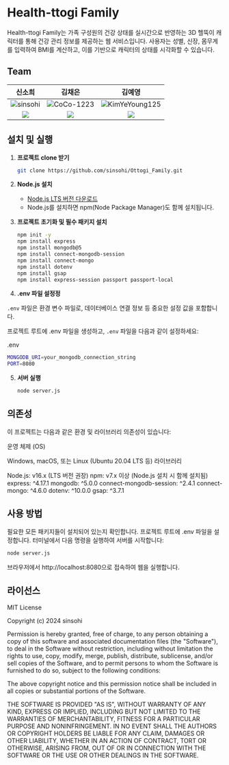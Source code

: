 # Health-ttogi Family

Health-ttogi Family는 가족 구성원의 건강 상태를 실시간으로 반영하는 3D 헬뚝이 캐릭터를 통해 건강 관리 정보를 제공하는 웹 서비스입니다. 
사용자는 성별, 신장, 몸무게를 입력하여 BMI를 계산하고, 이를 기반으로 캐릭터의 상태를 시각화할 수 있습니다.

## Team
| **신소희**                              | **김채은**                               | **김예영**                               |
|:--------------------------------------:|:---------------------------------------:|:---------------------------------------:|
| ![sinsohi](https://github.com/sinsohi.png) | ![CoCo-1223](https://github.com/CoCo-1223.png) | ![KimYeYoung125](https://github.com/KimYeYoung125.png) |
| <a href="mailto:sinsohi4280@gmail.com"><img src="https://img.shields.io/badge/EMAIL-F0F0F0?style=flat-square&logo=Gmail&logoColor=orange&link=mailto:sinsohi4280@gmail.com"/></a> | <a href="mailto:kimco2104@naver.com"><img src="https://img.shields.io/badge/EMAIL-F0F0F0?style=flat-square&logo=Gmail&logoColor=orange&link=mailto:kimco2104@naver.com"/></a> | <a href="mailto:pindoll76@naver.com"><img src="https://img.shields.io/badge/EMAIL-F0F0F0?style=flat-square&logo=Gmail&logoColor=orange&link=mailto:pindoll76@naver.com"/></a> |



## 설치 및 실행

1. **프로젝트 clone 받기**
    ```sh
    git clone https://github.com/sinsohi/Ottogi_Family.git
    ```



2. **Node.js 설치**
    - [Node.js LTS 버전 다운로드](https://nodejs.org/)
    - Node.js를 설치하면 npm(Node Package Manager)도 함께 설치됩니다.



3. **프로젝트 초기화 및 필수 패키지 설치**
    ```sh
    npm init -y
    npm install express
    npm install mongodb@5
    npm install connect-mongodb-session
    npm install connect-mongo
    npm install dotenv
    npm install gsap
    npm install express-session passport passport-local
    ```


4. **.env 파일 설정정**

`.env` 파일은 환경 변수 파일로, 데이터베이스 연결 정보 등 중요한 설정 값을 포함합니다.

프로젝트 루트에 .env 파일을 생성하고, `.env` 파일을 다음과 같이 설정하세요:

.env
  ```sh
  MONGODB_URI=your_mongodb_connection_string
  PORT=8080
  ```



5. **서버 실행**
    ```sh
    node server.js
    ```

## 의존성

이 프로젝트는 다음과 같은 환경 및 라이브러리 의존성이 있습니다:

운영 체제 (OS)

Windows, macOS, 또는 Linux (Ubuntu 20.04 LTS 등)
라이브러리

Node.js: v16.x (LTS 버전 권장)
npm: v7.x 이상 (Node.js 설치 시 함께 설치됨)
express: ^4.17.1
mongodb: ^5.0.0
connect-mongodb-session: ^2.4.1
connect-mongo: ^4.6.0
dotenv: ^10.0.0
gsap: ^3.7.1


## 사용 방법

필요한 모든 패키지들이 설치되어 있는지 확인합니다.
프로젝트 루트에 .env 파일을 설정합니다.
터미널에서 다음 명령을 실행하여 서버를 시작합니다:

```sh
node server.js
```

브라우저에서 http://localhost:8080으로 접속하여 웹을 실행합니다.


## 라이선스

MIT License

Copyright (c) 2024 sinsohi

Permission is hereby granted, free of charge, to any person obtaining a copy
of this software and associated documentation files (the "Software"), to deal
in the Software without restriction, including without limitation the rights
to use, copy, modify, merge, publish, distribute, sublicense, and/or sell
copies of the Software, and to permit persons to whom the Software is
furnished to do so, subject to the following conditions:

The above copyright notice and this permission notice shall be included in all
copies or substantial portions of the Software.

THE SOFTWARE IS PROVIDED "AS IS", WITHOUT WARRANTY OF ANY KIND, EXPRESS OR
IMPLIED, INCLUDING BUT NOT LIMITED TO THE WARRANTIES OF MERCHANTABILITY,
FITNESS FOR A PARTICULAR PURPOSE AND NONINFRINGEMENT. IN NO EVENT SHALL THE
AUTHORS OR COPYRIGHT HOLDERS BE LIABLE FOR ANY CLAIM, DAMAGES OR OTHER
LIABILITY, WHETHER IN AN ACTION OF CONTRACT, TORT OR OTHERWISE, ARISING FROM,
OUT OF OR IN CONNECTION WITH THE SOFTWARE OR THE USE OR OTHER DEALINGS IN THE
SOFTWARE.
